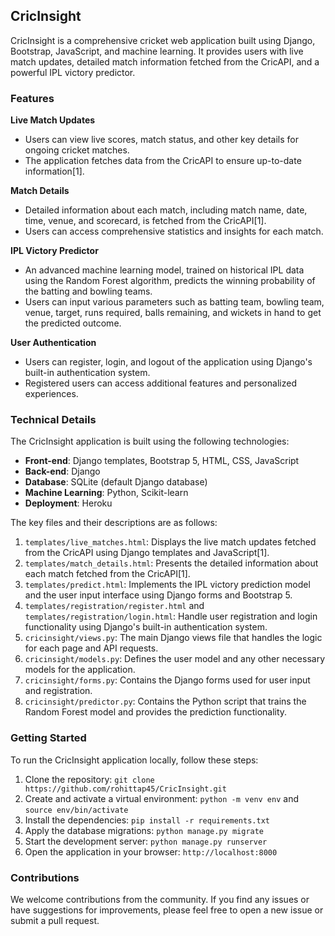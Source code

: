 ## CricInsight

CricInsight is a comprehensive cricket web application built using Django, Bootstrap, JavaScript, and machine learning. It provides users with live match updates, detailed match information fetched from the CricAPI, and a powerful IPL victory predictor.

### Features

****Live Match Updates****
- Users can view live scores, match status, and other key details for ongoing cricket matches.
- The application fetches data from the CricAPI to ensure up-to-date information[1].

****Match Details****
- Detailed information about each match, including match name, date, time, venue, and scorecard, is fetched from the CricAPI[1].
- Users can access comprehensive statistics and insights for each match.

****IPL Victory Predictor****
- An advanced machine learning model, trained on historical IPL data using the Random Forest algorithm, predicts the winning probability of the batting and bowling teams.
- Users can input various parameters such as batting team, bowling team, venue, target, runs required, balls remaining, and wickets in hand to get the predicted outcome.

****User Authentication****
- Users can register, login, and logout of the application using Django's built-in authentication system.
- Registered users can access additional features and personalized experiences.

### Technical Details

The CricInsight application is built using the following technologies:

- **Front-end**: Django templates, Bootstrap 5, HTML, CSS, JavaScript
- **Back-end**: Django
- **Database**: SQLite (default Django database)
- **Machine Learning**: Python, Scikit-learn
- **Deployment**: Heroku

The key files and their descriptions are as follows:

1. `templates/live_matches.html`: Displays the live match updates fetched from the CricAPI using Django templates and JavaScript[1].
2. `templates/match_details.html`: Presents the detailed information about each match fetched from the CricAPI[1].
3. `templates/predict.html`: Implements the IPL victory prediction model and the user input interface using Django forms and Bootstrap 5.
4. `templates/registration/register.html` and `templates/registration/login.html`: Handle user registration and login functionality using Django's built-in authentication system.
5. `cricinsight/views.py`: The main Django views file that handles the logic for each page and API requests.
6. `cricinsight/models.py`: Defines the user model and any other necessary models for the application.
7. `cricinsight/forms.py`: Contains the Django forms used for user input and registration.
8. `cricinsight/predictor.py`: Contains the Python script that trains the Random Forest model and provides the prediction functionality.

### Getting Started

To run the CricInsight application locally, follow these steps:

1. Clone the repository: `git clone https://github.com/rohittap45/CricInsight.git`
2. Create and activate a virtual environment: `python -m venv env` and `source env/bin/activate`
3. Install the dependencies: `pip install -r requirements.txt`
4. Apply the database migrations: `python manage.py migrate`
5. Start the development server: `python manage.py runserver`
6. Open the application in your browser: `http://localhost:8000`

### Contributions

We welcome contributions from the community. If you find any issues or have suggestions for improvements, please feel free to open a new issue or submit a pull request.
